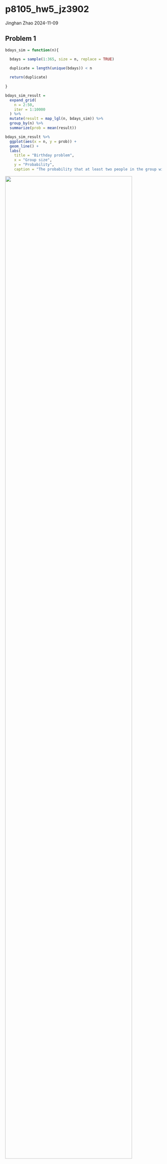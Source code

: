 p8105_hw5_jz3902
================
Jinghan Zhao
2024-11-09

## Problem 1

``` r
bdays_sim = function(n){

  bdays = sample(1:365, size = n, replace = TRUE)
  
  duplicate = length(unique(bdays)) < n

  return(duplicate)
  
}
```

``` r
bdays_sim_result = 
  expand_grid(
    n = 2:50,
    iter = 1:10000
  ) %>% 
  mutate(result = map_lgl(n, bdays_sim)) %>% 
  group_by(n) %>% 
  summarize(prob = mean(result))

bdays_sim_result %>% 
  ggplot(aes(x = n, y = prob)) +
  geom_line() +
  labs(
    title = "Birthday problem",
    x = "Group size",
    y = "Probability",
    caption = "The probability that at least two people in the group will share a birthday.")
```

<img src="p8105_hw5_jz3902_files/figure-gfm/bdays_sim-1.png" width="90%" />

- After 10,000 simulations for each group size, the plot of probability
  vs group size is close to a curve. When the group size exceeds 23, the
  probability that at least two people in the group will share the same
  birthday becomes greater than 50%.

## Problem 2

### Function

``` r
t_sim = function(samp_size = 30, true_mean, true_sd = 5) {
  
  sim_df = 
    tibble(
    x = rnorm(samp_size, true_mean, true_sd)
  )
  
  out_df = 
    sim_df %>% 
    t.test() %>% 
    broom::tidy() %>% 
    select(estimate, p.value) %>% 
    mutate(reject_or_not = p.value < 0.05)
    
  return(out_df)
  
}
```

### For $\mu = 0$

``` r
t_mu0_result = 
  expand_grid(
    true_mean = 0,
    iter = 1:5000
    ) %>% 
  mutate(
    output = map(true_mean, \(x) t_sim(true_mean = x))
    ) %>% 
  unnest(output)

head(t_mu0_result)
```

    ## # A tibble: 6 × 5
    ##   true_mean  iter estimate p.value reject_or_not
    ##       <dbl> <int>    <dbl>   <dbl> <lgl>        
    ## 1         0     1   1.44    0.105  FALSE        
    ## 2         0     2   0.568   0.590  FALSE        
    ## 3         0     3  -0.0533  0.948  FALSE        
    ## 4         0     4  -1.87    0.0616 FALSE        
    ## 5         0     5   0.184   0.831  FALSE        
    ## 6         0     6   1.55    0.132  FALSE

### For $\mu = {1,2,3,4,5,6}$

``` r
t_repeat_result = 
  expand_grid(
    true_mean = c(1:6),
    iter = 1:5000
    ) %>% 
  mutate(
    output = map(true_mean, \(x) t_sim(true_mean = x))
    ) %>% 
  unnest(output)
```

``` r
t_repeat_result %>% 
  group_by(true_mean) %>% 
  summarize(reject_prob = mean(reject_or_not)) %>% 
  ggplot(aes(x = true_mean, y = reject_prob)) +
  geom_line() +
  scale_x_continuous(breaks = 1:6)+
  labs(
    title = "Power vs True mean",
    x = "True mean",
    y = "Power of the test",
    caption = "The proportion of times the null was rejected (the power of the test).")
```

<img src="p8105_hw5_jz3902_files/figure-gfm/power_mean-1.png" width="90%" />

- As the true mean increases, the number of rejections of the null
  hypothesis increases, that is, the power of the test increases and
  approaches 1.

``` r
t_repeat_result %>% 
  group_by(true_mean) %>% 
  summarize(avg_estimate = mean(estimate),
            avg_rej_estimate = mean(estimate[reject_or_not == TRUE])) %>% 
  ggplot() +
  geom_line(aes(x = true_mean, y = avg_estimate, color = "line1")) +
  geom_line(aes(x = true_mean, y = avg_rej_estimate, color = "line2")) +
  scale_x_continuous(breaks = 1:6) +
  labs(
    title = "Sample mean vs True mean",
    x = "True mean",
    y = "Average sample mean",
    color = " "
    ) +
  scale_color_manual(
    values = c("line1" = "blue", "line2" = "red"),                 
    labels = c("Average of all sample mean",
               "Average of sample mean for which the null is rejected")  
  )
```

<img src="p8105_hw5_jz3902_files/figure-gfm/sample_true_mean-1.png" width="90%" />

- When the true mean $\mu$ is small, the average of sample mean
  $\hat{\mu}$ for which the null is rejected **is not equal to** the
  true value of $\mu$. This is because $\mu$ is close to the null
  hypothesis, so the generated datasets will have a greater probability
  of having $\hat{\mu}$ close to the null hypothesis. If the null
  hypothesis is rejected, $\hat{\mu}$ needs to be far enough away from
  the null hypothesis (and $\mu$ that is close to it).

- Similarly, as $\mu$ increases, the proportion of all samples that
  reject the null hypothesis increases, and the average of $\hat{\mu}$
  that reject the null hypothesis will get closer and closer to $\mu$
  **until they are equal**.

## Problem 3

``` r
homicide_df = 
  read_csv("data/homicide-data.csv") %>% 
  mutate(city_state = str_c(city, state, sep = ", "))

head(homicide_df)
```

    ## # A tibble: 6 × 13
    ##   uid   reported_date victim_last victim_first victim_race victim_age victim_sex
    ##   <chr>         <dbl> <chr>       <chr>        <chr>       <chr>      <chr>     
    ## 1 Alb-…      20100504 GARCIA      JUAN         Hispanic    78         Male      
    ## 2 Alb-…      20100216 MONTOYA     CAMERON      Hispanic    17         Male      
    ## 3 Alb-…      20100601 SATTERFIELD VIVIANA      White       15         Female    
    ## 4 Alb-…      20100101 MENDIOLA    CARLOS       Hispanic    32         Male      
    ## 5 Alb-…      20100102 MULA        VIVIAN       White       72         Female    
    ## 6 Alb-…      20100126 BOOK        GERALDINE    White       91         Female    
    ## # ℹ 6 more variables: city <chr>, state <chr>, lat <dbl>, lon <dbl>,
    ## #   disposition <chr>, city_state <chr>

- There are 52179 observations and 13 variables in the homicide dataset.

### Summarize

``` r
summarize_homi_df = 
homicide_df %>%
  group_by(city_state) %>% 
  distinct(uid, disposition) %>% 
  summarize(
    total_homi = n(),
    unsolved_homi = sum(disposition %in% c("Closed without arrest", "Open/No arrest"))
  )

head(summarize_homi_df)
```

    ## # A tibble: 6 × 3
    ##   city_state      total_homi unsolved_homi
    ##   <chr>                <int>         <int>
    ## 1 Albuquerque, NM        378           146
    ## 2 Atlanta, GA            973           373
    ## 3 Baltimore, MD         2827          1825
    ## 4 Baton Rouge, LA        424           196
    ## 5 Birmingham, AL         800           347
    ## 6 Boston, MA             614           310

### Unsolved homicide in Baltimore

``` r
prop_test_baltimore = 
  summarize_homi_df %>% 
  filter(city_state == "Baltimore, MD") %>%
  { prop.test(x = .$unsolved_homi, n = .$total_homi) }

prop_test_baltimore %>% 
  broom::tidy() %>% 
  select(estimate, conf.low, conf.high)
```

    ## # A tibble: 1 × 3
    ##   estimate conf.low conf.high
    ##      <dbl>    <dbl>     <dbl>
    ## 1    0.646    0.628     0.663

- This is the table of estimated proportion and confidence interval of
  unsolved homicides in Baltimore, MD.

### Repeat for each city

``` r
test_city = function(homi_info) {
  
  out_df = 
  homi_info %>% 
    { prop.test(x = .$unsolved_homi, n = .$total_homi) } %>% 
    broom::tidy() %>% 
    select(estimate, conf.low, conf.high)
  
  return(out_df)
  
}

homi_prop_df = 
  summarize_homi_df %>%
  nest(data = total_homi:unsolved_homi) %>% 
  mutate(
    test_result = map(data, \(x) test_city(homi_info = x))
    ) %>% 
  select(-data) %>% 
  unnest(test_result)

head(homi_prop_df)
```

    ## # A tibble: 6 × 4
    ##   city_state      estimate conf.low conf.high
    ##   <chr>              <dbl>    <dbl>     <dbl>
    ## 1 Albuquerque, NM    0.386    0.337     0.438
    ## 2 Atlanta, GA        0.383    0.353     0.415
    ## 3 Baltimore, MD      0.646    0.628     0.663
    ## 4 Baton Rouge, LA    0.462    0.414     0.511
    ## 5 Birmingham, AL     0.434    0.399     0.469
    ## 6 Boston, MA         0.505    0.465     0.545

- This is part of the table for the proportion of unsolved homicides in
  each city.

``` r
homi_prop_df %>% 
  mutate(city_state = fct_reorder(city_state, estimate)) %>% 
  ggplot(aes(x = city_state, y = estimate, color = city_state)) +
  geom_point() +
  geom_errorbar(aes(ymin = conf.low, ymax = conf.high)) +
  theme(legend.position = "none",
        axis.text.x = element_text(size = 8, angle = 90, hjust = 1)) +
  labs(
    title = "Proportion of unsolved homicides in each city",
    x = "City",
    y = "Estimate of proportion",
    caption = "The proportion of unsolved homicides and the confidence interval for each city."
    )
```

<img src="p8105_hw5_jz3902_files/figure-gfm/homi_plot-1.png" width="90%" />

- For the city of Tulsa, AL, there is only one homicide for which the
  disposition is “Closed by arrest” (i.e. solved). Therefore, the
  proportion of unsolved homicides is estimated zero and the CI is wide
  due to lack of information.
